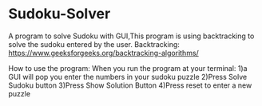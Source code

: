 # Sudoku-Solver
A program to solve Sudoku with GUI,This program is using backtracking to solve the sudoku entered by the user.
Backtracking:
https://www.geeksforgeeks.org/backtracking-algorithms/

How to use the program:
When you run the program at your terminal:
1)a GUI will pop you enter the numbers in your sudoku puzzle 
2)Press Solve Sudoku button
3)Press Show Solution Button
4)Press reset to enter a new puzzle
